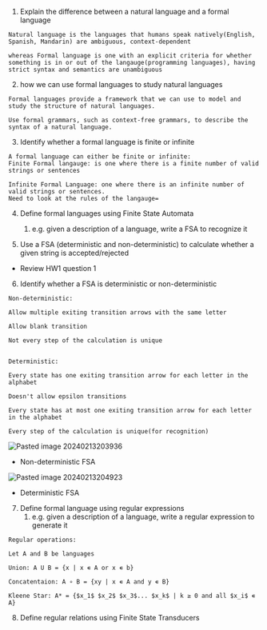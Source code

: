 1) Explain the difference between a natural language and a formal language
```ad-note
Natural language is the languages that humans speak natively(English, Spanish, Mandarin) are ambiguous, context-dependent

whereas Formal language is one with an explicit criteria for whether something is in or out of the langauge(programming languages), having strict syntax and semantics are unambiguous 
```
2) how we can use formal languages to study natural languages
```ad-note
Formal languages provide a framework that we can use to model and study the structure of natural languages. 

Use formal grammars, such as context-free grammars, to describe the syntax of a natural language.
```

3) Identify whether a formal language is finite or infinite
```ad-note
A formal language can either be finite or infinite:
Finite Formal langauge: is one where there is a finite number of valid strings or sentences

Infinite Formal Language: one where there is an infinite number of valid strings or sentences.
Need to look at the rules of the langauge=
```

4) Define formal languages using Finite State Automata
	1) e.g. given a description of a language, write a FSA to recognize it

5) Use a FSA (deterministic and non-deterministic) to calculate whether a given string is accepted/rejected
- Review HW1 question 1

6) Identify whether a FSA is deterministic or non-deterministic
```ad-note
Non-deterministic:

Allow multiple exiting transition arrows with the same letter

Allow blank transition

Not every step of the calculation is unique


Deterministic:

Every state has one exiting transition arrow for each letter in the alphabet

Doesn't allow epsilon transitions

Every state has at most one exiting transition arrow for each letter in the alphabet 

Every step of the calculation is unique(for recognition)
```
![Pasted image 20240213203936](https://github.com/BatChest/Winter2024/assets/90287766/d9cac134-d249-40d0-98f2-4111b9a37188)
- Non-deterministic FSA


![Pasted image 20240213204923](https://github.com/BatChest/Winter2024/assets/90287766/fc9f20e6-547f-4119-9024-d3af2b0cf75d)
- Deterministic FSA

7) Define formal language using regular expressions
	1) e.g. given a description of a language, write a regular expression to generate it
```ad-note
Regular operations:

Let A and B be languages

Union: A U B = {x | x ∊ A or x ∊ b}

Concatentaion: A ∘ B = {xy | x ∊ A and y ∊ B}

Kleene Star: A* = {$x_1$ $x_2$ $x_3$... $x_k$ | k ≥ 0 and all $x_i$ ∊ A}
```

8) Define regular relations using Finite State Transducers
